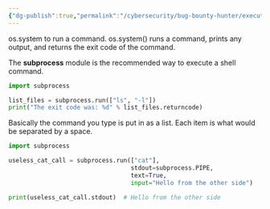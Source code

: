 ```yaml
---
{"dg-publish":true,"permalink":"/cybersecurity/bug-bounty-hunter/execute-shell-commands-with-python/"}
---
```



os.system to run a command.
os.system() runs a command, prints any output, and returns the exit code of the command.

The **subprocess** module is the recommended way to execute a shell command.
```python
import subprocess

list_files = subprocess.run(["ls", "-l"])
print("The exit code was: %d" % list_files.returncode)
```
Basically the command you type is put in as a list. Each item is what would be separated by a space.
```python
import subprocess

useless_cat_call = subprocess.run(["cat"], 
                                  stdout=subprocess.PIPE, 
                                  text=True, 
                                  input="Hello from the other side")

print(useless_cat_call.stdout)  # Hello from the other side
```
